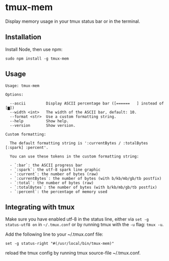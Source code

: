 # tmux-mem

Display memory usage in your tmux status bar or in the terminal.

## Installation

Install Node, then use npm:

    sudo npm install -g tmux-mem

## Usage

    Usage: tmux-mem

    Options:

      --ascii         Display ASCII percentage bar ([======   ] instead of [▆])
      --width <int>   The width of the ASCII bar, default: 10.
      --format <str>  Use a custom formatting string.
      --help          Show help.
      --version       Show version.

    Custom formatting:

      The default formatting string is ':currentBytes / :totalBytes [:spark] :percent'.

      You can use these tokens in the custom formatting string:

      - `:bar`: the ASCII progress bar
      - `:spark`: the utf-8 spark line graphic
      - `:current`: the number of bytes (raw)
      - `:currentBytes`: the number of bytes (with b/kb/mb/gb/tb postfix)
      - `:total`: the number of bytes (raw)
      - `:totalBytes`: the number of bytes (with b/kb/mb/gb/tb postfix)
      - `:percent`: the percentage of memory used

## Integrating with tmux

Make sure you have enabled utf-8 in the status line, either via `set -g status-utf8 on` in `~/.tmux.conf` or by running tmux with the `-u` flag: `tmux -u`.

Add the following line to your ~/.tmux.conf file:

    set -g status-right "#(/usr/local/bin/tmux-mem)"

reload the tmux config by running tmux source-file ~/.tmux.conf.

